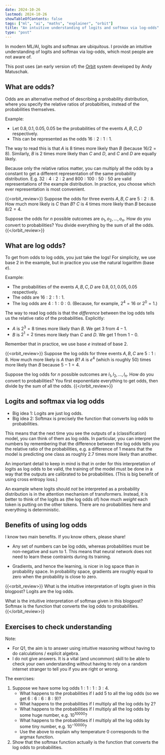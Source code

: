 ```yaml
---
date: 2024-10-26
lastmod: 2024-10-26
showTableOfContents: false
tags: ["ml", "ai", "maths", "explainer", "orbit"]
title: "An intuitive understanding of logits and softmax via log-odds"
type: "post"
---
```

In modern ML/AI, logits and softmax are ubiquitous.
I provide an intuitive understanding of logits and softmax via log-odds, which most people are not aware of.

This post uses (an early version of) the [Orbit](https://withorbit.com/) system developed by Andy Matuschak.

## What are odds?

Odds are an alternative method of describing a probability distribution, where you specify the relative ratios of probabilties, instead of the probabilities themselves.

Example:
- Let $0.8, 0.1, 0.05, 0.05$ be the probabilities of the events $A, B, C, D$ respectively.
- This can be represented as the odds $16:2:1:1$.

The way to read this is that $A$ is $8$ times more likely than $B$ (because $16/2 = 8$).
Similarly, $B$ is $2$ times more likely than $C$ and $D$, and $C$ and $D$ are equally likely.

Because only the relative ratios matter, you can multiply all the odds by a constant to get a different representation of the same probability distribution.
E.g. $32:4:2:2$ and $800:100:50:50$ are valid representations of the example distribution.
In practice, you choose which ever representation is most convenient.

{{<orbit_review>}}
Suppose the odds for three events $A, B, C$ are $5:2:8$. How much more likely is $C$ than $B$?
$C$ is $4$ times more likely than $B$ because $8/2 = 4$.

Suppose the odds for $n$ possible outcomes are $o_1, o_2, \ldots, o_n$. How do you convert to probabilities?
You divide everything by the sum of all the odds.
{{</orbit_review>}}


## What are log odds?

To get from odds to log odds, you just take the logs!
For simplicity, we use base 2 in the example, but in practice you use the natural logarithm (base $e$).

Example:
- The probabilities of the events $A, B, C, D$ are $0.8, 0.1, 0.05, 0.05$ respectively.
- The odds are $16:2:1:1$.
- The log odds are $4:1:0:0$. (Because, for example, $2^4 = 16$ or $2^0 = 1$.)

The way to read log odds is that the *difference* between the log odds tells us the relative ratio of the probabilities. Explicitly:
- $A$ is $2^3 = 8$ times more likely than $B$. We get $3$ from $4 - 1$.
- $B$ is $2^1 = 2$ times more likely than $C$ and $D$. We get $1$ from $1 - 0$.

Remember that in practice, we use base $e$ instead of base $2$.

{{<orbit_review>}}
Suppose the log odds for three events $A, B, C$ are $5:1:8$. How much more likely is $A$ than $B$?
$A$ is $e^4$ (which is roughly 50) times more likely than $B$ because $5 - 1 = 4$.

Suppose the log odds for $n$ possible outcomes are $l_1, l_2, \ldots, l_n$. How do you convert to probabilities?
You first exponentiate everything to get odds, then divide by the sum of all the odds.
{{</orbit_review>}}


## Logits and softmax via log odds

- Big idea 1: Logits are just log odds.
- Big idea 2: Softmax is precisely the function that converts log odds to probabilities.

This means that the next time you see the outputs of a (classification) model, you can think of them as log odds.
In particular, you can interpret the numbers by remembering that the difference between the log odds tells you the relative ratio of the probabilities, e.g. a difference of $1$ means that the model is predicting one class as roughly $2.7$ times more likely than another.

An important detail to keep in mind is that in order for this interpretation of logits as log odds to be valid, the training of the model must be done in a way that the outputs are calibrated to be probabilities.
(This is big benefit of using cross entropy loss.)

An example where logits should *not* be interpreted as a probability distribution is in the attention mechanism of transformers.
Instead, it is better to think of the logits as (the log odds of) how much *weight* each token is putting on the other tokens.
There are no probabilities here and everything is deterministic.

## Benefits of using log odds

I know two main benefits. If you know others, please share!

- Any set of numbers can be log odds, whereas probabilities must be non-negative and sum to $1$.
This means that neural network does not need to learn these contraints during its training.

- Gradients, and hence the learning, is nicer in log space than in probability space.
In probability space, gradients are roughly equal to zero when the probability is close to zero.

{{<orbit_review>}}
What is the intuitive interpretation of logits given in this blogpost?
Logits are the log odds.

What is the intuitive interpretation of softmax given in this blogpost?
Softmax is the function that converts the log odds to probabilities.
{{</orbit_review>}}


## Exercises to check understanding

Note:
- For Q1, the aim is to answer using intuitive reasoning without having to do calculations / explicit algebra.
- I do not give answers.
It is a vital (and uncommon) skill to be able to check your own understanding without having to rely on a random internet stranger to tell you if you are right or wrong.

The exercises:
1. Suppose we have some log odds $1:1:1:3:4$.
    - What happens to the probabilities if I add $5$ to all the log odds (so we get $6:6:6:8:9$)?
    - What happens to the probabilities if I multiply all the log odds by $2$?
    - What happens to the probabilities if I multiply all the log odds by some huge number, e.g. $10^{10000}$?
    - What happens to the probabilities if I multiply all the log odds by some tiny number, e.g. $10^{-10000}$?
    - Use the above to explain why temperature 0 corresponds to the argmax function.
1. Show that the softmax function actually is the function that converts the log odds to probabilities.